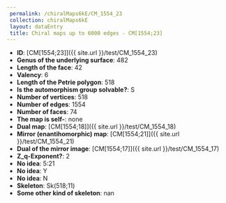 ```yaml
--- 
 permalink: /chiralMaps6kE/CM_1554_23 
 collection: chiralMaps6kE
 layout: dataEntry
 title: Chiral maps up to 6000 edges - CM[1554;23]
---
```


- **ID**: [CM[1554;23]]({{ site.url }}/test/CM_1554_23)
- **Genus of the underlying surface**: 482
- **Length of the face**: 42
- **Valency**: 6
- **Length of the Petrie polygon**: 518
- **Is the automorphism group solvable?**: S
- **Number of vertices**: 518
- **Number of edges**: 1554
- **Number of faces**: 74
- **The map is self-**: none
- **Dual map**: [CM[1554;18]]({{ site.url }}/test/CM_1554_18)
- **Mirror (enantihomorphic) map**: [CM[1554;21]]({{ site.url }}/test/CM_1554_21)
- **Dual of the mirror image**: [CM[1554;17]]({{ site.url }}/test/CM_1554_17)
- **Z_q-Exponent?**: 2
- **No idea**:  5:21
- **No idea**: Y
- **No idea**: N
- **Skeleton**: Sk(518;11)
- **Some other kind of skeleton**: nan

